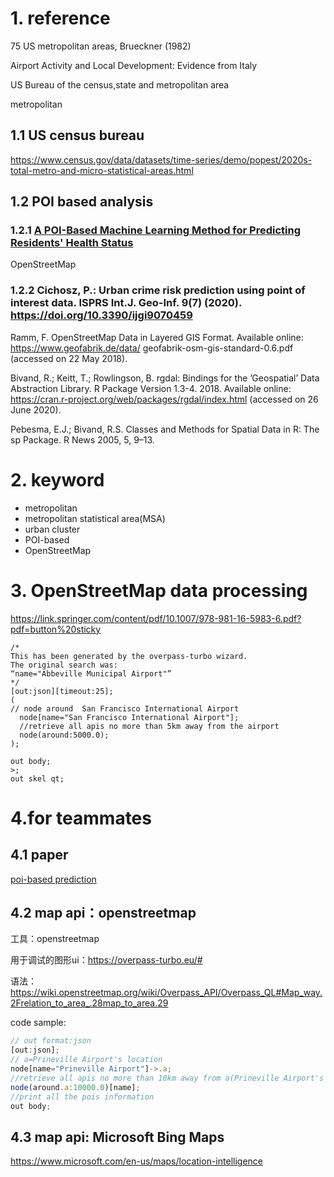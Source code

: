 # 1. reference

75 US metropolitan areas, Brueckner (1982)

Airport Activity and Local Development: Evidence from Italy

US Bureau of the census,state and metropolitan area

metropolitan



## 1.1 US census bureau

https://www.census.gov/data/datasets/time-series/demo/popest/2020s-total-metro-and-micro-statistical-areas.html



## 1.2 POI based analysis

###  1.2.1 [A POI-Based Machine Learning Method for Predicting Residents' Health Status](https://link.springer.com/chapter/10.1007/978-981-16-5983-6_13)

OpenStreetMap



### 1.2.2 Cichosz, P.: Urban crime risk prediction using point of interest data. ISPRS Int.J. Geo-Inf. 9(7) (2020). https://doi.org/10.3390/ijgi9070459

Ramm, F. OpenStreetMap Data in Layered GIS Format. Available online: https://www.geofabrik.de/data/ geofabrik-osm-gis-standard-0.6.pdf (accessed on 22 May 2018).

Bivand, R.; Keitt, T.; Rowlingson, B. rgdal: Bindings for the ’Geospatial’ Data Abstraction Library. R Package Version 1.3-4. 2018. Available online: https://cran.r-project.org/web/packages/rgdal/index.html (accessed on 26 June 2020).

Pebesma, E.J.; Bivand, R.S. Classes and Methods for Spatial Data in R: The sp Package. R News 2005, 5, 9–13.

# 2. keyword

- metropolitan
- metropolitan statistical area(MSA)
- urban cluster
- POI-based
- OpenStreetMap



# 3. OpenStreetMap data processing

https://link.springer.com/content/pdf/10.1007/978-981-16-5983-6.pdf?pdf=button%20sticky

```pseudocode
/*
This has been generated by the overpass-turbo wizard.
The original search was:
“name="Abbeville Municipal Airport"”
*/ 
[out:json][timeout:25];
(
// node around  San Francisco International Airport
  node[name="San Francisco International Airport"]; 
  //retrieve all apis no more than 5km away from the airport
  node(around:5000.0);
);

out body;
>;
out skel qt;
```









# 4.for teammates

## 4.1 paper

[poi-based prediction](https://link.springer.com/chapter/10.1007/978-981-16-5983-6_13)

## 4.2 map api：openstreetmap

工具：openstreetmap

 用于调试的图形ui：https://overpass-turbo.eu/#

语法：https://wiki.openstreetmap.org/wiki/Overpass_API/Overpass_QL#Map_way.2Frelation_to_area_.28map_to_area.29

code sample:

```javascript
// out format:json
[out:json];
// a=Prineville Airport's location
node[name="Prineville Airport"]->.a;
//retrieve all apis no more than 10km away from a(Prineville Airport's location)
node(around.a:10000.0)[name];
//print all the pois information
out body;
```

## 4.3 map api: Microsoft Bing Maps
https://www.microsoft.com/en-us/maps/location-intelligence

